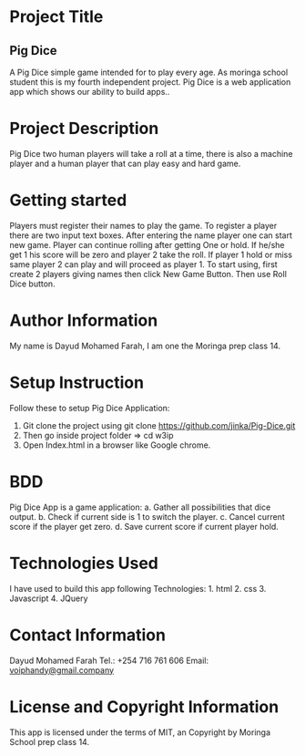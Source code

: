 # Project Title

## Pig Dice

  A Pig Dice simple game intended for to play every age. As moringa school student this is my fourth independent project. Pig Dice is a web application app which shows our ability to build apps..  

# Project Description

Pig Dice two human players will take a roll at a time, there is also a machine player and a human player that can play easy and hard game.

# Getting started

 Players must register their names to play the game. To register a player there are two input text boxes. After entering the name player one can start new game. Player can continue rolling after getting One or hold. If he/she get 1 his score will be zero and player 2 take the roll.  If player 1 hold or miss same player 2 can play and will proceed as player 1.
 To start using, first create 2 players giving names then click New Game Button. Then use Roll Dice button.


# Author Information

My name is Dayud Mohamed Farah, I am one the Moringa prep class 14.

# Setup Instruction

Follow these to setup Pig Dice Application:
1. Git clone the project using git clone https://github.com/jinka/Pig-Dice.git
2. Then go inside project folder => cd w3ip
3. Open Index.html in a browser like Google chrome.


# BDD

Pig Dice App is a game application:
a. Gather all possibilities that dice output.
b. Check if current side is 1 to switch the player.
c. Cancel current score if the player get zero.
d. Save current score if current player hold.


# Technologies Used

I have used to build this app following Technologies:
1\. html
2\. css
3\. Javascript
4\. JQuery

# Contact Information

Dayud Mohamed Farah
Tel.: +254 716 761 606
Email: voiphandy@gmail.company

# License and Copyright Information

This app is licensed under the terms of MIT, an Copyright by Moringa School prep class 14.
